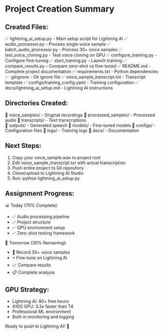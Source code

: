 ﻿# Project Creation Summary

## Created Files:
✅ lightning_ai_setup.py - Main setup script for Lightning AI
✅ audio_processor.py - Process single voice sample
✅ batch_audio_processor.py - Process 30+ voice samples
✅ test_voice_cloning.py - Test voice cloning on GPU
✅ configure_training.py - Configure fine-tuning
✅ start_training.py - Launch training
✅ compare_results.py - Compare zero-shot vs fine-tuned
✅ README.md - Complete project documentation
✅ requirements.txt - Python dependencies
✅ .gitignore - Git ignore file
✅ voice_sample_transcript.txt - Transcript template
✅ configs/training_config.yaml - Training configuration
✅ docs/lightning_ai_setup.md - Lightning AI instructions

## Directories Created:
📁 voice_samples/ - Original recordings
📁 processed_samples/ - Processed audio
📁 transcripts/ - Text transcriptions  
📁 outputs/ - Generated speech
📁 models/ - Fine-tuned models
📁 configs/ - Configuration files
📁 logs/ - Training logs
📁 docs/ - Documentation

## Next Steps:
1. Copy your voice_sample.wav to project root
2. Edit voice_sample_transcript.txt with actual transcription
3. Push entire project to Git repository
4. Clone/upload to Lightning AI Studio
5. Run: python lightning_ai_setup.py

## Assignment Progress:
📊 Today (70% Complete):
- ✅ Audio processing pipeline
- ✅ Project structure
- ✅ GPU environment setup
- ✅ Zero-shot testing framework

🚀 Tomorrow (30% Remaining):
- 🎤 Record 30+ voice samples
- ⚡ Fine-tune on Lightning AI
- 📈 Compare results
- 📋 Complete analysis

## GPU Strategy:
- Lightning AI: 80+ free hours
- A10G GPU: 3.3x faster than T4
- Professional ML environment
- Built-in monitoring and logging

Ready to push to Lightning AI! 🚀
